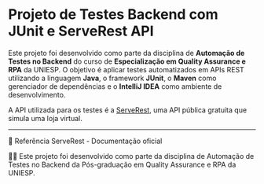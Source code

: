 # Projeto de Testes Backend com JUnit e ServeRest API

Este projeto foi desenvolvido como parte da disciplina de **Automação de Testes no Backend** do curso de **Especialização em Quality Assurance e RPA** da UNIESP. O objetivo é aplicar testes automatizados em APIs REST utilizando a linguagem **Java**, o framework **JUnit**, o **Maven** como gerenciador de dependências e o **IntelliJ IDEA** como ambiente de desenvolvimento.

A API utilizada para os testes é a [ServeRest](https://serverest.dev/), uma API pública gratuita que simula uma loja virtual.

---

📄 Referência
ServeRest - Documentação oficial

👨‍🎓
Este projeto foi desenvolvido como parte da disciplina de Automação de Testes no Backend da Pós-graduação em Quality Assurance e RPA da UNIESP.
